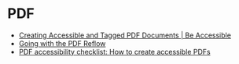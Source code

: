 # PDF

- [Creating Accessible and Tagged PDF Documents | Be Accessible](https://beaccessible.com/post/creating-accessible-and-tagged-pdf-documents/)
- [Going with the PDF Reflow](https://www.tpgi.com/going-with-the-pdf-reflow/)
- [PDF accessibility checklist: How to create accessible PDFs](https://www.insytful.com/community/blog/pdf-accessibility-checklist-how-to-create-accessible-pdfs?utm_source=A11y+weekly&utm_medium=newsletter&utm_campaign=A11y+weekly+January&utm_content=pdf+accessibility+checklist)

